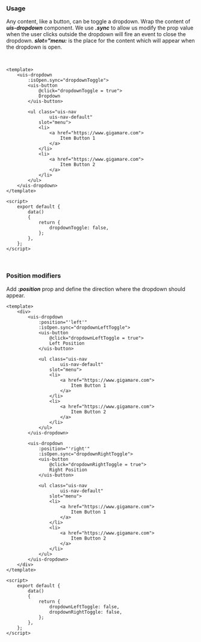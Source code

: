 ### Usage
Any content, like a button, can be toggle a dropdown. Wrap the content of ***uis-dropdown***
component. We use ***.sync*** to allow us modify the prop value when the user clicks outside
the dropdown will fire an event to close the dropdown. ***slot="menu:*** is the place for
the content which will appear when the dropdown is open.


&nbsp;
&nbsp;
&nbsp;

```vue
<template>
    <uis-dropdown
        :isOpen.sync="dropdownToggle">
        <uis-button
            @click="dropdownToggle = true">
            Dropdown
        </uis-button>

        <ul class="uis-nav
                uis-nav-default"
            slot="menu">
            <li>
                <a href="https://www.gigamare.com">
                    Item Button 1
                </a>
            </li>
            <li>
                <a href="https://www.gigamare.com">
                    Item Button 2
                </a>
            </li>
        </ul>
    </uis-dropdown>
</template>

<script>
    export default {
        data()
        {
            return {
                dropdownToggle: false,
            };
        },
    };
</script>
```

&nbsp;
&nbsp;
&nbsp;

### Position modifiers
Add ***:position*** prop and define the direction where the dropdown should
appear.

```vue
<template>
    <div>
        <uis-dropdown
            :position="'left'"
            :isOpen.sync="dropdownLeftToggle">
            <uis-button
                @click="dropdownLeftToggle = true">
                Left Position
            </uis-button>

            <ul class="uis-nav
                    uis-nav-default"
                slot="menu">
                <li>
                    <a href="https://www.gigamare.com">
                        Item Button 1
                    </a>
                </li>
                <li>
                    <a href="https://www.gigamare.com">
                        Item Button 2
                    </a>
                </li>
            </ul>
        </uis-dropdown>

        <uis-dropdown
            :position="'right'"
            :isOpen.sync="dropdownRightToggle">
            <uis-button
                @click="dropdownRightToggle = true">
                Right Position
            </uis-button>

            <ul class="uis-nav
                    uis-nav-default"
                slot="menu">
                <li>
                    <a href="https://www.gigamare.com">
                        Item Button 1
                    </a>
                </li>
                <li>
                    <a href="https://www.gigamare.com">
                        Item Button 2
                    </a>
                </li>
            </ul>
        </uis-dropdown>
    </div>
</template>

<script>
    export default {
        data()
        {
            return {
                dropdownLeftToggle: false,
                dropdownRightToggle: false,
            };
        },
    };
</script>
```
